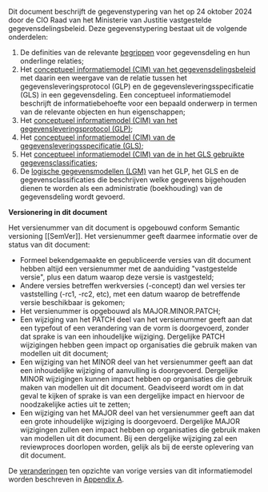 Dit document beschrijft de gegevenstypering van het op 24 oktober 2024 door de CIO Raad van het Ministerie van Justitie vastgestelde gegevensdelingsbeleid. Deze gegevenstypering bestaat uit de volgende onderdelen:

1. De definities van de relevante [begrippen](#begrippen) voor gegevensdeling en hun onderlinge relaties;
1. Het [conceptueel informatiemodel (CIM) van het gegevensdelingsbeleid](#cim-gegevensdelingsbeleid) met daarin een weergave van de relatie tussen het gegevensleveringsprotocol (GLP) en de gegevensleveringsspecificatie (GLS) in een gegevensdeling. Een conceptueel informatiemodel beschrijft de informatiebehoefte voor een bepaald onderwerp in termen van de relevante objecten en hun eigenschappen;
1. Het [conceptueel informatiemodel (CIM) van het gegevensleveringsprotocol (GLP)](#cim-gegevensleveringsprotocol);
1. Het [conceptueel informatiemodel (CIM) van de gegevensleveringsspecificatie (GLS)](#cim-gegevensleveringsspecificatie);
1. Het [conceptueel informatiemodel (CIM) van de in het GLS gebruikte gegevensclassificaties](#cim-gegevensclassificaties);
1. De [logische gegevensmodellen (LGM)](#logische-gegevensmodellen) van het GLP, het GLS en de gegevensclassificaties die beschrijven welke gegevens bijgehouden dienen te worden als een administratie (boekhouding) van de gegevensdeling wordt gevoerd.

**Versionering in dit document**

Het versienummer van dit document is opgebouwd conform Semantic versioning [[SemVer]]. Het versienummer geeft daarmee informatie over de status van dit document:

- Formeel bekendgemaakte en gepubliceerde versies van dit document hebben altijd een versienummer met de aanduiding "vastgestelde versie", plus een datum waarop deze versie is vastgesteld;
- Andere versies betreffen werkversies (-concept) dan wel versies ter vaststelling (-rc1, -rc2, etc), met een datum waarop de betreffende versie beschikbaar is gekomen;
- Het versienummer is opgebouwd als MAJOR.MINOR.PATCH;
- Een wijziging van het PATCH deel van het versienummer geeft aan dat een typefout of een verandering van de vorm is doorgevoerd, zonder dat sprake is van een inhoudelijke wijziging. Dergelijke PATCH wijzigingen hebben geen impact op organisaties die gebruik maken van modellen uit dit document;
- Een wijziging van het MINOR deel van het versienummer geeft aan dat een inhoudelijke wijziging of aanvulling is doorgevoerd. Dergelijke MINOR wijzigingen kunnen impact hebben op organisaties die gebruik maken van modellen uit dit document. Geadviseerd wordt om in dat geval te kijken of sprake is van een dergelijke impact en hiervoor de noodzakelijke acties uit te zetten;
- Een wijziging van het MAJOR deel van het versienummer geeft aan dat een grote inhoudelijke wijziging is doorgevoerd. Dergelijke MAJOR wijzigingen zullen een impact hebben op organisaties die gebruik maken van modellen uit dit document. Bij een dergelijke wijziging zal een reviewproces doorlopen worden, gelijk als bij de eerste oplevering van dit document.

De [veranderingen](#changes) ten opzichte van vorige versies van dit informatiemodel worden beschreven in [Appendix A](#changes).
